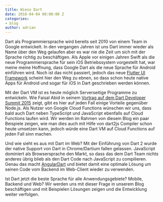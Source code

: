 ```yaml
---
title: Wieso Dart
date: 2018-04-04 00:00:00 Z
categories:
- blog
author: adrian
---
```


Dart als Programmiersprache wird bereits seit 2010 von einem Team in Google entwickelt. In den
vergangen Jahren ist uns Dart immer wieder als Name über den Weg gelaufen aber es war nie die Zeit um sich mit der Sprache richtig zu beschäftigen.
Als Apple vor einigen Jahren Swift als die neue Programmiersprache für sein iOS
 Betriebssystem vorgestellt hat, war meine meine Hoffnung, dass
Google Dart als die neue Sprache für Android einführen wird. Noch ist das nicht passiert, jedoch das neue [Flutter UI Framework](https://flutter.io) scheint hier den Weg zu ebnen, so dass schon heute native Apps für Android und sogar für
iOS in Dart geschrieben werden können.

Mit der Dart VM ist es heute möglich Serverseitige Programme zu entwickeln. Wie Faisal Abid in seinem [Vortrag auf dem Dart Developer Summit 2015](https://www.youtube.com/watch?v=NHsmiY0rFS8) zeigt, gibt es hier auf jeden Fall einige Vorteile gegenüber Node.js. 
Als Nutzer von Google Cloud Functions wünschen wir uns, dass bald auch Dart neben
TypeScript und JavaScript ebenfalls auf Cloud Functions laufen wird. Wir werden
im Rahmen von diesem Blog ein paar Beispiele zeigen, wie man dies auch mit Hilfe
von dart2js Compiler schon heute umsetzen kann, jedoch würde eine Dart VM auf Cloud Functions auf jeden Fall sinn machen.

Und wie sieht es aus mit Dart im Web? Mit der Einführung von Dart 2 wurde der
native Support von Dart in Chrome/Dartium fallen gelassen. JavaScript dominiert
als Browsersprache den Markt, so dass das dem Dart Team nichts anderes übrig blieb
als den Dart Code nach JavaScript zu compilieren. Genau das macht [AngularDart](https://webdev.dartlang.org/angular) und bietet damit eine optimale Lösung um seinen Code vom Backend im Web-Client wieder zu verwenden.

Ist Dart jetzt die beste Sprache für alle Anwendungsgebiete? Mobile, Backend und Web? Wir werden uns mit dieser Frage in unserem Blog beschäftigen und mit Beispielen Lösungen zeigen und die Entwicklung weiter verfolgen. 


